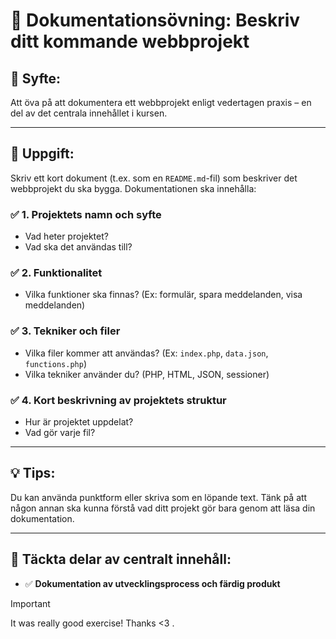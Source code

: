 # 📄 Dokumentationsövning: Beskriv ditt kommande webbprojekt

## 🧠 Syfte:
Att öva på att dokumentera ett webbprojekt enligt vedertagen praxis – en del av det centrala innehållet i kursen.

---

## 📝 Uppgift:

Skriv ett kort dokument (t.ex. som en `README.md`-fil) som beskriver det webbprojekt du ska bygga. Dokumentationen ska innehålla:

### ✅ 1. Projektets namn och syfte
- Vad heter projektet?
- Vad ska det användas till?

### ✅ 2. Funktionalitet
- Vilka funktioner ska finnas? (Ex: formulär, spara meddelanden, visa meddelanden)

### ✅ 3. Tekniker och filer
- Vilka filer kommer att användas? (Ex: `index.php`, `data.json`, `functions.php`)
- Vilka tekniker använder du? (PHP, HTML, JSON, sessioner)

### ✅ 4. Kort beskrivning av projektets struktur
- Hur är projektet uppdelat?
- Vad gör varje fil?

---

## 💡 Tips:
Du kan använda punktform eller skriva som en löpande text. Tänk på att någon annan ska kunna förstå vad ditt projekt gör bara genom att läsa din dokumentation.

---

## 🎯 Täckta delar av centralt innehåll:
- ✅ **Dokumentation av utvecklingsprocess och färdig produkt**


> [!IMPORTANT]
> It was really good exercise! Thanks <3 .
